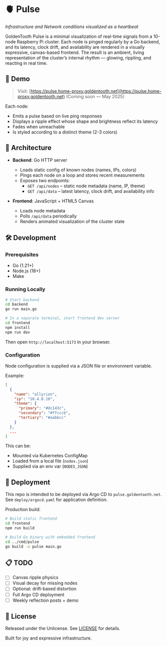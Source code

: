 # 🫀 Pulse

_Infrastructure and Network conditions visualized as a heartbeat_

GoldenTooth Pulse is a minimal visualization of real-time signals from a 10-node Raspberry Pi cluster. Each node is pinged regularly by a Go backend, and its latency, clock drift, and availability are rendered in a visually expressive, canvas-based frontend. The result is an ambient, living representation of the cluster’s internal rhythm — glowing, rippling, and reacting in real time.

## 📸 Demo

> Visit: [https://pulse.home-proxy.goldentooth.net](https://pulse.home-proxy.goldentooth.net)
> (Coming soon — May 2025)

Each node:
- Emits a pulse based on live ping responses
- Displays a ripple effect whose shape and brightness reflect its latency
- Fades when unreachable
- Is styled according to a distinct theme (2-3 colors)

## 🧠 Architecture

- **Backend**: Go HTTP server
  - Loads static config of known nodes (names, IPs, colors)
  - Pings each node on a loop and stores recent measurements
  - Exposes two endpoints:
    - `GET /api/nodes` – static node metadata (name, IP, theme)
    - `GET /api/data` – latest latency, clock drift, and availability info

- **Frontend**: JavaScript + HTML5 Canvas
  - Loads node metadata
  - Polls `/api/data` periodically
  - Renders animated visualization of the cluster state

## 🛠 Development

### Prerequisites

- Go (1.21+)
- Node.js (18+)
- Make

### Running Locally

```bash
# Start backend
cd backend
go run main.go

# In a separate terminal, start frontend dev server
cd frontend
npm install
npm run dev
```

Then open `http://localhost:5173` in your browser.

### Configuration

Node configuration is supplied via a JSON file or environment variable.

Example:
```json
[
  {
    "name": "allyrion",
    "ip": "10.4.0.10",
    "theme": {
      "primary": "#dc143c",
      "secondary": "#ffcccb",
      "tertiary": "#aabbcc"
    }
  },
  ...
]
```

This can be:
- Mounted via Kubernetes ConfigMap
- Loaded from a local file (`nodes.json`)
- Supplied via an env var (`NODES_JSON`)

## 🚀 Deployment

This repo is intended to be deployed via Argo CD to `pulse.goldentooth.net`.
See `deploy/argocd.yaml` for application definition.

Production build:
```bash
# Build static frontend
cd frontend
npm run build

# Build Go binary with embedded frontend
cd ../cmd/pulse
go build -o pulse main.go
```

## 📋 TODO

- [ ] Canvas ripple physics
- [ ] Visual decay for missing nodes
- [ ] Optional: drift-based distortion
- [ ] Full Argo CD deployment
- [ ] Weekly reflection posts + demo

## 📜 License

Released under the Unlicense. See [LICENSE](./LICENSE) for details.

Built for joy and expressive infrastructure.
